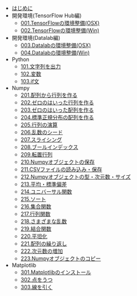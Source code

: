 * [はじめに](README.md)
* 開発環境(TensorFlow Hub編)
    * [001.TensorFlowの環境整備(OSX)](tensorflow/osx.md)
    * [002.TensorFlowの環境整備(Win)](tensorflow/win.md)
* 開発環境(Datalab編)
    * [003.Datalabの環境整備(OSX)](datalab/datalab_osx.md)
    * [004.Datalabの環境整備(Win)](datalab/datalab_win.md)
* Python
    * [101.文字列を出力](python/101_print.md)
    * [102.変数](python/102_variable.md)
    * [103.if文](python/103_if.md)
* Numpy
    * [201.配列から行列を作る](numpy/numpy_arrmat.md)
    * [202.ゼロのはいった行列を作る](numpy/numpy_zerotensor.md)
    * [203.ゼロのはいった配列を作る](numpy/numpy_zeroarray.md)
    * [204.標準正規分布の配列を作る](numpy/numpy_randn.md)
    * [205.行列の演算](numpy/numpy006.md)
    * [206.乱数のシード](numpy/numpy007.md)
    * [207.スライシング](numpy/numpy008.md)
    * [208.ブールインデックス](numpy/numpy009.md)
    * [209.転置行列](numpy/numpy010.md)
    * [210.Numpyオブジェクトの保存](numpy/numpy011.md)
    * [211.CSVファイルの読み込み・保存](numpy/numpy012.md)
    * [212.Numpyオブジェクトの型・次元数・サイズ](numpy/numpy013.md)
    * [213.平均・標準偏差](numpy/numpy014.md)
    * [214.ユニバーサル関数](numpy/numpy015.md)
    * [215.ソート](numpy/numpy_sort.md)
    * [216.集合関数](numpy/numpy_set_func.md)
    * [217.行列関数](numpy/numpy_matrix_func.md)
    * [218.さまざまな乱数](numpy/numpy_random.md)
    * [219.結合関数](numpy/numpy_concat.md)
    * [220.平坦化](numpy/numpy_flatten.md)
    * [221.配列の繰り返し](numpy/numpy_repeat.md)
    * [222.次元数の増加](numpy/numpy_newaxis.md)
    * [223.Numpyオブジェクトのコピー](numpy/numpy_copy.md)
* Matplotlib
    * [301.Matplotlibのインストール](matplotlib/matplotlib.md)
    * [302.点をうつ](matplotlib/matplotlib_point.md)
    * [303.線を引く](matplotlib/matplotlib_line.md)